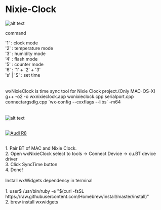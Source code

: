 # Nixie-Clock

![alt text](https://1.bp.blogspot.com/-yudi6DA56mM/WZk1IM_Z4DI/AAAAAAAALVc/Igc8mz3Kq1sGENdTJ9W_CU33nhVXYXnrACLcBGAs/s1600/DSC_0580.JPG)

command

'1' : clock mode
</br>
'2' : temperature mode
</br>
'3' : humidity mode
</br>
'4' : flash mode
</br>
'5' : counter mode
</br>
'6' : '1' + '2' + '3'
</br>
's' | 'S' : set time
</br></br>
</br>
wxNixieClock is time sync tool for Nixie Clock project.(Only MAC-OS-X)</br>
g++ -o2 -o wxnixieclock.app wxnixieclock.cpp serialport.cpp connectargsdlg.cpp \`wx-config --cxxflags --libs\` -m64</br>
</br>
</br>
![alt text](https://github.com/GCY/Nixie-Clock/blob/master/wxNixieClock/pic.png)
</br>
</br>

[![Audi R8](http://img.youtube.com/vi/tJzohsqhTxs/0.jpg)](https://youtu.be/tJzohsqhTxs)

</br>
1. Pair BT of MAC and Nixie Clock.</br>
2. Open wxNixieClock select to tools -> Connect Device -> cu.BT device driver</br>
3. Click SyncTime button</br>
4. Done!</br>
</br>
Install wxWidgets dependency in terminal</br>
</br>
1. user$ /usr/bin/ruby -e "$(curl -fsSL https://raw.githubusercontent.com/Homebrew/install/master/install)" </br>
2. brew install wxwidgets </br>
